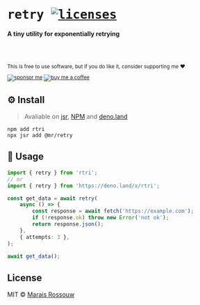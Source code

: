 <div align="left">

<samp>

# retry [![licenses](https://licenses.dev/b/npm/rtri?style=dark)](https://licenses.dev/npm/rtri)

</samp>

**A tiny utility for exponentially retrying**

<br>
<br>

<sup>

This is free to use software, but if you do like it, consider supporting me ❤️

[![sponsor me](https://badgen.net/badge/icon/sponsor?icon=github&label&color=gray)](https://github.com/sponsors/maraisr)
[![buy me a coffee](https://badgen.net/badge/icon/buymeacoffee?icon=buymeacoffee&label&color=gray)](https://www.buymeacoffee.com/marais)

</sup>

</div>

## ⚙️ Install

> Avaliable on [jsr](https://jsr.io/@mr/retry), [NPM](https://npmjs.com/package/rtri) and
> [deno.land](https://deno.land/x/rtri)

```shell
npm add rtri
npx jsr add @mr/retry
```

## 🚀 Usage

```ts
import { retry } from 'rtri';
// or
import { retry } from 'https://deno.land/x/rtri';

const get_data = await retry(
	async () => {
		const response = await fetch('https://example.com');
		if (!response.ok) throw new Error('not ok');
		return response.json();
	},
	{ attempts: 3 },
);

await get_data();
```

## License

MIT © [Marais Rossouw](https://marais.io)
